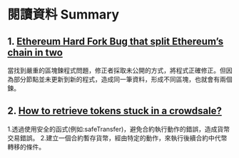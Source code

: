 ﻿# 閱讀資料 Summary
## 1. [Ethereum Hard Fork Bug that split Ethereum’s chain in two](https://www.coindesk.com/tech/2020/11/11/ethereums-unannounced-hard-fork-was-trying-to-prevent-the-very-disruption-it-caused/)
當找到嚴重的區塊鍊程式問題，修正者採取未公開的方式，將程式正確修正。但因為部分節點並未更新到新的程式，造成同一筆資料，形成不同區塊，也就會有兩個鍊。
## 2. [How to retrieve tokens stuck in a crowdsale?](https://forum.openzeppelin.com/t/how-to-retrieve-tokens-stuck-in-a-crowdsale/3959)
1.透過使用安全的函式(例如:safeTransfer)，避免合約執行動作的錯誤，造成貨幣交易錯誤。
2.建立一個合約暫存貨幣，經由特定的動作，來執行後續合約中代幣轉移的條件。
